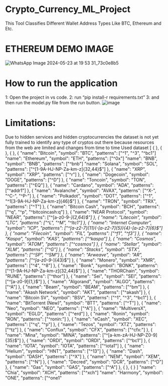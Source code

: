 # Crypto_Currency_ML_Project
This Tool Classifies Different Wallet Address Types Like BTC, Ethereum and Etc.

# ETHEREUM DEMO IMAGE
![WhatsApp Image 2024-05-23 at 19 53 31_73c0e8b5](https://github.com/AnuragRoy485/Crypto_Currency_ML_Project/assets/76765293/9ed2a117-c7ea-456a-92df-675aff2dbad1)

# How to run the application
 1: Open the project in vs code.
 2: run “pip install-r requirements.txt”
 3: and then run the model.py file from the run button.
 ![image](https://github.com/AnuragRoy485/Crypto_Currency_ML_Project/assets/76765293/c8926176-45ba-4eb6-9ee3-b3f8c62e575e)

# Limitations:
 Due to hidden services and hidden cryptocurrencies the dataset is not yet fully trained to
 identify any type of cryptos out there because resources from the web are limited and
 changes from time to time
 Used dataset
 [
 {
 },
 {
 },
 {
 },
 {
 "name": "Bitcoin",
 "symbol": "BTC",
 "patterns": ["^1", "^3", "^bc1"]
 "name": "Ethereum",
 "symbol": "ETH",
 "patterns": ["^0x"]
 "name": "BNB",
 "symbol": "BNB",
 "patterns": ["^bnb"]
 "name": "Solana",
    "symbol": "SOL",
    "patterns": ["^[1-9A-HJ-NP-Za-km-z]{32,44}$"]
  },
  {
    "name": "XRP",
    "symbol": "XRP",
    "patterns": ["^r"]
  },
  {
    "name": "Dogecoin",
    "symbol": "DOGE",
    "patterns": ["^D"]
  },
  {
    "name": "Toncoin",
    "symbol": "TON",
    "patterns": ["^EQ"]
  },
  {
    "name": "Cardano",
    "symbol": "ADA",
    "patterns": ["^addr1"]
  },
  {
    "name": "Avalanche",
    "symbol": "AVAX",
    "patterns": ["^X-", "^C-", "^P-"]
  },
  {
    "name": "Polkadot",
    "symbol": "DOT",
    "patterns": ["^1", "^1[3-9A-HJ-NP-Za-km-z]{46}$"]
  },
  {
    "name": "TRON",
    "symbol": "TRX",
    "patterns": ["^T"]
  },
  {
    "name": "Bitcoin Cash",
    "symbol": "BCH",
    "patterns": ["^q", "^p", "^bitcoincash:q"]
  },
  {
    "name": "NEAR Protocol",
    "symbol": "NEAR",
    "patterns": ["^[a-z0-9-_]{2,64}$"]
  },
  {
    "name": "Litecoin",
    "symbol": "LTC",
    "patterns": ["^L", "^M", "^ltc1"]
  },
  {
    "name": "Internet Computer",
    "symbol": "ICP",
    "patterns": ["^[a-z2-7]{11}(-[a-z2-7]{5}){4}-[a-z2-7]{6}$"]
  },
  {
    "name": "Filecoin",
    "symbol": "FIL",
    "patterns": ["^f1", "^f3"]
  },
  {
    "name": "Kaspa",
    "symbol": "KAS",
    "patterns": ["^kaspa"]
  },
  {
    "name": "Cosmos",
    "symbol": "ATOM",
    "patterns": ["^cosmos"]
  },
  {
    "name": "Stellar",
    "symbol": "XLM",
    "patterns": ["^G"]
  },
  {
    "name": "Stacks",
    "symbol": "STX",
    "patterns": ["^SP", "^SM"]
  },
  {
    "name": "Arweave",
    "symbol": "AR",
    "patterns": ["^[a-z0-9_-]{43}$"]
  },
  {
    "name": "Monero",
    "symbol": "XMR",
    "patterns": ["^4", "^8"]
  },
  {
    "name": "Bonk",
    "symbol": "BONK",
    "patterns": ["^[1-9A-HJ-NP-Za-km-z]{32,44}$"]
  },
  {
    "name": "THORChain",
    "symbol": "RUNE",
    "patterns": ["^thor"]
  },
  {
    "name": "Sei",
    "symbol": "SEI",
    "patterns": ["^[a-z0-9]{1,}$"]
  },
  {
    "name": "Algorand",
    "symbol": "ALGO",
    "patterns": ["^A"]
  },
  {
    "name": "Beam",
    "symbol": "BEAM",
    "patterns": ["^bm"]
  },
  {
    "name": "Akash Network",
    "symbol": "AKT",
    "patterns": ["^akash"]
  },
  {
    "name": "Bitcoin SV",
    "symbol": "BSV",
    "patterns": ["^1", "^3", "^bc1"]
  },
  {
    "name": "BitTorrent (New)",
    "symbol": "BTT",
    "patterns": ["^T"]
  },
  {
    "name": "Neo",
    "symbol": "NEO",
    "patterns": ["^A"]
  },
  {
    "name": "MultiversX",
    "symbol": "EGLD",
    "patterns": ["^erd"]
  },
  {
    "name": "Ronin",
    "symbol": "RON",
    "patterns": ["^ronin:"]
  },
  {
    "name": "eCash",
    "symbol": "XEC",
    "patterns": ["^q", "^p"]
  },
  {
    "name": "Tezos",
    "symbol": "XTZ",
    "patterns": ["^tz"]
  },
  {
    "name": "Conflux",
    "symbol": "CFX",
    "patterns": ["^cfx:"]
  },
  {
    "name": "Mina",
    "symbol": "MINA",
    "patterns": ["^[a-km-zA-HJ-NP-Z0-9]{35}$"]
  },
  {
    "name": "ORDI",
    "symbol": "ORDI",
    "patterns": ["^bc1"]
  },
  {
    "name": "IOTA",
    "symbol": "IOTA",
    "patterns": ["^iota1"]
  },
  {
    "name": "Helium",
    "symbol": "HNT",
    "patterns": ["^13"]
  },
  {
    "name": "Dash",
    "symbol": "DASH",
    "patterns": ["^X"]
  },
  {
    "name": "NEM",
    "symbol": "XEM",
    "patterns": ["^N"]
  },
  {
    "name": "Decred",
    "symbol": "DCR",
    "patterns": ["^D"]
  },
  {
    "name": "Gas",
"symbol": "GAS",
 "patterns": ["^A"]
 },
 {
 },
 {
 }
 ]
 "name": "Chia",
 "symbol": "XCH",
 "patterns": ["^xch"]
 "name": "Harmony",
 "symbol": "ONE",
 "patterns": ["^one1"
